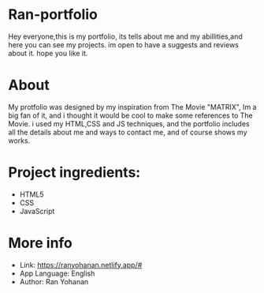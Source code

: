# Ran-portfolio
Hey everyone,this is my portfolio, its tells about me and my abillities,and here you can see my projects.
im open to have a suggests and reviews about it.
hope you like it.

# About
My protfolio was designed by my inspiration from The Movie "MATRIX", Im a big fan of it, and i thought it would be cool to make some references to The Movie.
i used my HTML,CSS and JS techniques, and the portfolio includes all the details about me and ways to contact me, and of course shows my works.

# Project ingredients:
- HTML5
- CSS
- JavaScript

 # More info
 - Link: https://ranyohanan.netlify.app/#
- App Language: English
- Author: Ran Yohanan
